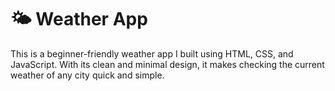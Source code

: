 <h1>🌤 Weather App</h1>

This is a beginner-friendly weather app I built using HTML, CSS, and JavaScript. With its clean and minimal design, it makes checking the current weather of any city quick and simple.
